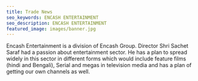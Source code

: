 ```yaml
---
title: Trade News
seo_keywords: ENCASH ENTERTAINMENT
seo_description: ENCASH ENTERTAINMENT
featured_image: images/banner.jpg
---
```


Encash Entertainment is a division of Encash Group. Director Shri Sachet Saraf had a passion about entertainment sector. He has a plan to spread widely in this sector in different forms which would include feature films (hindi and Bengali), Serial and megas in television media and has a plan of getting our own channels as well.